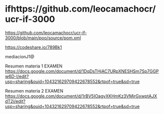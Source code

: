 # ifhttps://github.com/leocamachocr/ucr-if-3000


https://github.com/leocamachocr/ucr-if-3000/blob/main/poo/source/pom.xml


https://codeshare.io/789Bk1

mediacionJ1@

Resumen materia 1 EXAMEN
https://docs.google.com/document/d/1DqDsTHjAC7URpXNESHSm7Sp7GGPw6D-I/edit?usp=sharing&ouid=104321629709422678552&rtpof=true&sd=true



Resumen materia 2 EXAMEN
https://docs.google.com/document/d/1rBV5IOagyXKHmKz3VMjrGxwptAJXdT2i/edit?usp=sharing&ouid=104321629709422678552&rtpof=true&sd=true

